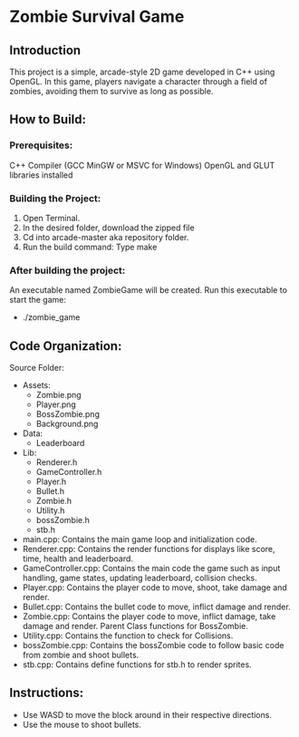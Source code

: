 # Zombie Survival Game

## Introduction
This project is a simple, arcade-style 2D game developed in C++ using OpenGL. In this game, players navigate a character through a field of zombies, avoiding them to survive as long as possible.

## How to Build:

### Prerequisites:
C++ Compiler (GCC MinGW or MSVC for Windows)
OpenGL and GLUT libraries installed

### Building the Project:
1. Open Terminal.
2. In the desired folder, download the zipped file
3. Cd into arcade-master aka repository folder.
4. Run the build command: Type make

### After building the project:
An executable named ZombieGame will be created. Run this executable to start the game:
- ./zombie_game

## Code Organization:
Source Folder:
- Assets:
   - Zombie.png
   - Player.png
   - BossZombie.png
   - Background.png
- Data:
   - Leaderboard
- Lib:
   - Renderer.h
   - GameController.h
   - Player.h
   - Bullet.h
   - Zombie.h
   - Utility.h
   - bossZombie.h
   - stb.h      
- main.cpp: Contains the main game loop and initialization code.
- Renderer.cpp: Contains the render functions for displays like score, time, health and leaderboard.
- GameController.cpp: Contains the main code the game such as input handling, game states, updating leaderboard, collision checks.
- Player.cpp: Contains the player code to move, shoot, take damage and render.
- Bullet.cpp: Contains the bullet code to move, inflict damage and render.
- Zombie.cpp: Contains the player code to move, inflict damage, take damage and render. Parent Class functions for BossZombie.
- Utility.cpp: Contains the function to check for Collisions.
- bossZombie.cpp: Contains the bossZombie code to follow basic code from zombie and shoot bullets.
- stb.cpp: Contains define functions for stb.h to render sprites.

## Instructions:
- Use WASD to move the block around in their respective directions.
- Use the mouse to shoot bullets.
